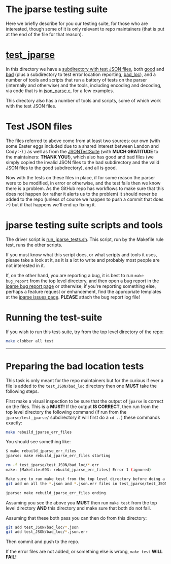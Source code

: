 # The jparse testing suite

Here we briefly describe for you our testing suite, for those who are
interested, though some of it is only relevant to repo maintainers (that is put
at the end of the file for that reason).

# [test_jparse](https://github.com/xexyl/jparse/tree/master/test_jparse)

In this directory we have a [subdirectory with test JSON
files](https://github.com/xexyl/jparse/tree/master/test_jparse/test_JSON), both
[good](https://github.com/xexyl/jparse/tree/master/test_jparse/test_JSON/good)
and [bad](https://github.com/xexyl/jparse/tree/master/test_jparse/test_JSON/bad)
(plus a subdirectory to test error location reporting,
[bad_loc](https://github.com/xexyl/jparse/tree/master/test_jparse/test_JSON/bad_loc)),
and a number of tools and scripts that run a battery of tests on the parser
(internally and otherwise) and the tools, including encoding and decoding, via
code that is in
[json_parse.c](https://github.com/xexyl/jparse/blob/master/json_parse.c), for a
few examples.

This directory also has a number of tools and scripts, some of which work with
the test JSON files.


<div id="test-json-files"></div>

# Test JSON files

The files referred to above come from at least two sources: our own (with some
Easter eggs included due to a shared interest between Landon and Cody :-) ) as
well as from the [JSONTestSuite](https://github.com/nst/JSONTestSuite) (with
**MUCH GRATITUDE** to the maintainers: **THANK YOU!**), which also has good and
bad files (we simply copied the invalid JSON files to the bad subdirectory and
the valid JSON files to the good subdirectory), and all is good.

Now with the tests on these files in place, if for some reason the parser were to be
modified, in error or otherwise, and the test fails then we know there is a
problem. As the GitHub repo has workflows to make sure that this does not happen
(or rather it alerts us to the problem) it should never be added to the repo
(unless of course we happen to push a commit that does :-) but if that happens
we'll end up fixing it.


<div id="jparse-testing-suite-scripts"></div>

# jparse testing suite scripts and tools

The driver script is
[run_jparse_tests.sh](https://github.com/xexyl/jparse/blob/master/test_jparse/run_jparse_tests.sh).
This script, run by the Makefile rule test,  runs the other scripts.

If you must know what this script does, or what scripts and tools it uses,
please take a look at it, as it is a lot to write and probably most people are
not interested in it.

If, on the other hand, you are reporting a bug, it is best to run `make
bug_report` from the top level directory, and then open a bug report in the
[jparse bug report
page](https://github.com/xexyl/jparse/issues/new?assignees=&labels=bug&projects=&template=bug_report.yml&title=Bug%3A+%3Cbug+title%3E)
or otherwise, if you're reporting something else, perhaps a feature request or
enhancement, find the appropriate templates at the [jparse issues
page](https://github.com/xexyl/jparse/issues/new/choose). **PLEASE** attach the
bug report log file!


# Running the test-suite

If you wish to run this test-suite, try from the top level directory of the repo:

```sh
make clobber all test
```

<hr>

# Preparing the bad location tests

This task is only meant for the repo maintainers but for the curious if ever a
file is added to the `test_JSON/bad_loc` directory then one **MUST** take the
following steps.

First make a visual inspection to be sure that the output of `jparse` is correct
on the files. This is a **MUST!** If the output **IS CORRECT**, then run from
the top level directory the following command (if run from the
`jparse/test_jparse/` subdirectory it will first do a `cd ..`) these commands
exactly:

```sh
make rebuild_jparse_err_files
```

You should see something like:

```sh
$ make rebuild_jparse_err_files
jparse: make rebuild_jparse_err_files starting

rm -f test_jparse/test_JSON/bad_loc/*.err
make: [Makefile:693: rebuild_jparse_err_files] Error 1 (ignored)

Make sure to run make test from the top level directory before doing a
git add on all the *.json and *.json.err files in test_jparse/test_JSON/bad_loc!

jparse: make rebuild_jparse_err_files ending
```

Assuming you see the above you **MUST** then run `make test` from the top level
directory **AND** this directory and make sure that both do not fail.

Assuming that these both pass you can then do from this directory:

```sh
git add test_JSON/bad_loc/*.json
git add test_JSON/bad_loc/*.json.err
```

Then commit and push to the repo.

If the error files are not added, or something else is wrong, `make test` **WILL
FAIL!**
